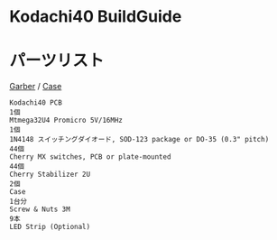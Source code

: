 # Kodachi40 BuildGuide

# パーツリスト

 [Garber](https://github.com/BentouyaP/Gerber/tree/master/Kodachi40) / [Case](https://github.com/BentouyaP/KeyboardCase/tree/master/Kodachi40)  

    Kodachi40 PCB                                                               1個     
    Mtmega32U4 Promicro 5V/16MHz                                                1個
    1N4148 スイッチングダイオード, SOD-123 package or DO-35 (0.3" pitch)         44個
    Cherry MX switches, PCB or plate-mounted                                   44個
    Cherry Stabilizer 2U                                                        2個
    Case                                                                      1台分
    Screw & Nuts 3M                                                             9本
    LED Strip (Optional)
